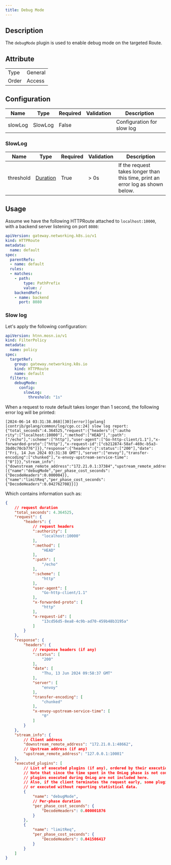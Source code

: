 ```yaml
---
title: Debug Mode
---
```


## Description

The `debugMode` plugin is used to enable debug mode on the targeted Route.

## Attribute

|       |         |
|-------|---------|
| Type  | General |
| Order | Access  |

## Configuration

| Name    | Type    | Required | Validation | Description       |
|---------|---------|----------|------------|-------------------|
| slowLog | SlowLog | False    |            | Configuration for slow log |

### SlowLog

| Name      | Type                            | Required | Validation | Description                                                                 |
|-----------|---------------------------------|----------|------------|-----------------------------------------------------------------------------|
| threshold | [Duration](../../type#duration) | True     | > 0s       | If the request takes longer than this time, print an error log as shown below. |

## Usage

Assume we have the following HTTPRoute attached to `localhost:10000`, with a backend server listening on port `8080`:

```yaml
apiVersion: gateway.networking.k8s.io/v1
kind: HTTPRoute
metadata:
  name: default
spec:
  parentRefs:
  - name: default
  rules:
  - matches:
    - path:
        type: PathPrefix
        value: /
    backendRefs:
    - name: backend
      port: 8080
```

### Slow log

Let's apply the following configuration:

```yaml
apiVersion: htnn.mosn.io/v1
kind: FilterPolicy
metadata:
  name: policy
spec:
  targetRef:
    group: gateway.networking.k8s.io
    kind: HTTPRoute
    name: default
  filters:
    debugMode:
      config:
        slowLog:
          threshold: "1s"
```

When a request to route default takes longer than 1 second, the following error log will be printed:

```
[2024-06-14 03:31:38.868][30][error][golang] [contrib/golang/common/log/cgo.cc:24] slow log report: {"total_seconds":4.364525,"request":{"headers":{":autho
rity":["localhost:10000"],":method":["HEAD"],":path":["/echo"],":scheme":["http"],"user-agent":["Go-http-client/1.1"],"x-forwarded-proto":["http"],"x-request-id":["cb212874-58af-469c-b5a3-3bd0c70cb776"]}},"response":{"headers":{":status":["200"],"date":["Fri, 14 Jun 2024 03:31:38 GMT"],"server":["envoy"],"transfer-encoding":["chunked"],"x-envoy-upstream-service-time":["0"]}},"stream_info":{"downstream_remote_address":"172.21.0.1:37384","upstream_remote_address":"127.0.0.1:10001"},"executed_plugins":[{"name":"debugMode","per_phase_cost_seconds":{"DecodeHeaders":0.000004}},{"name":"limitReq","per_phase_cost_seconds":{"DecodeHeaders":0.042762708}}]}
```

Which contains information such as:

```json
{
    // request duration
    "total_seconds": 4.364525,
    "request": {
        "headers": {
            // request headers
            ":authority": [
                "localhost:10000"
            ],
            ":method": [
                "HEAD"
            ],
            ":path": [
                "/echo"
            ],
            ":scheme": [
                "http"
            ],
            "user-agent": [
                "Go-http-client/1.1"
            ],
            "x-forwarded-proto": [
                "http"
            ],
            "x-request-id": [
                "13cd56d5-8ea8-4c9b-ad70-459b48b3195a"
            ]
        }
    },
    "response": {
        "headers": {
            // response headers (if any)
            ":status": [
                "200"
            ],
            "date": [
                "Thu, 13 Jun 2024 09:58:37 GMT"
            ],
            "server": [
                "envoy"
            ],
            "transfer-encoding": [
                "chunked"
            ],
            "x-envoy-upstream-service-time": [
                "0"
            ]
        }
    },
    "stream_info": {
        // Client address
        "downstream_remote_address": "172.21.0.1:48662",
        // Upstream address (if any)
        "upstream_remote_address": "127.0.0.1:10001"
    },
    "executed_plugins": [
        // List of executed plugins (if any), ordered by their execution sequence.
        // Note that since the time spent in the OnLog phase is not counted into the request duration,
        // plugins executed during OnLog are not included here.
        // Also, if the client terminates the request early, some plugins may not be executed,
        // or executed without reporting statistical data.
        {
            "name": "debugMode",
            // Per-phase duration
            "per_phase_cost_seconds": {
                "DecodeHeaders": 0.000001876
            }
        },
        {
            "name": "limitReq",
            "per_phase_cost_seconds": {
                "DecodeHeaders": 0.041506417
            }
        }
    ]
}
```
